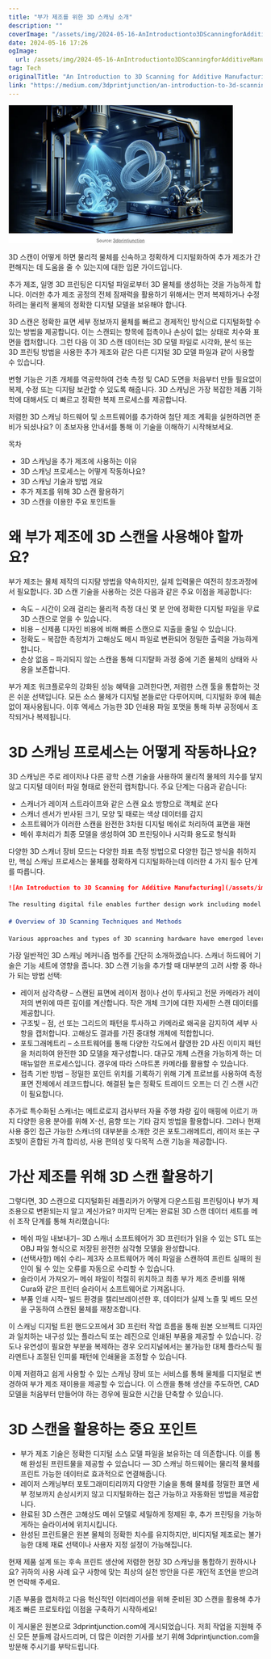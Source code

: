 ```yaml
---
title: "부가 제조를 위한 3D 스캐닝 소개"
description: ""
coverImage: "/assets/img/2024-05-16-AnIntroductionto3DScanningforAdditiveManufacturing_0.png"
date: 2024-05-16 17:26
ogImage: 
  url: /assets/img/2024-05-16-AnIntroductionto3DScanningforAdditiveManufacturing_0.png
tag: Tech
originalTitle: "An Introduction to 3D Scanning for Additive Manufacturing"
link: "https://medium.com/3dprintjunction/an-introduction-to-3d-scanning-for-additive-manufacturing-f40800b498db"
---
```



![3D 스캔을 통한 추가 제조에 대한 소개](/assets/img/2024-05-16-AnIntroductionto3DScanningforAdditiveManufacturing_0.png)

3D 스캔이 어떻게 하면 물리적 물체를 신속하고 정확하게 디지털화하여 추가 제조가 간편해지는 데 도움을 줄 수 있는지에 대한 입문 가이드입니다.

추가 제조, 일명 3D 프린팅은 디지털 파일로부터 3D 물체를 생성하는 것을 가능하게 합니다. 이러한 추가 제조 공정의 전체 잠재력을 활용하기 위해서는 먼저 복제하거나 수정하려는 물리적 물체의 정확한 디지털 모델을 보유해야 합니다.

3D 스캔은 정확한 표면 세부 정보까지 물체를 빠르고 경제적인 방식으로 디지털화할 수 있는 방법을 제공합니다. 이는 스캔되는 항목에 접촉이나 손상이 없는 상태로 치수와 표면을 캡처합니다. 그런 다음 이 3D 스캔 데이터는 3D 모델 파일로 시각화, 분석 또는 3D 프린팅 방법을 사용한 추가 제조와 같은 다른 디지털 3D 모델 파일과 같이 사용할 수 있습니다.

<div class="content-ad"></div>

변형 기능은 기존 개체를 역공학하여 건축 측정 및 CAD 도면을 처음부터 만들 필요없이 복제, 수정 또는 디지턈 보관할 수 있도록 해줍니다. 3D 스캐닝은 가장 복잡한 제품 기하학에 대해서도 더 빠르고 정확한 복제 프로세스를 제공합니다.

저렴한 3D 스캐닝 하드웨어 및 소프트웨어를 추가하여 첨단 제조 계획을 실현하려면 준비가 되셨나요? 이 초보자용 안내서를 통해 이 기술을 이해하기 시작해보세요.

목차

* 3D 스캐닝을 추가 제조에 사용하는 이유
* 3D 스캐닝 프로세스는 어떻게 작동하나요?
* 3D 스캐닝 기술과 방법 개요
* 추가 제조를 위해 3D 스캔 활용하기
* 3D 스캔을 이용한 주요 포인트들

<div class="content-ad"></div>

# 왜 부가 제조에 3D 스캔을 사용해야 할까요?

부가 제조는 물체 제작의 디지턈 방법을 약속하지만, 실제 입력물은 여전히 창조과정에서 필요합니다. 3D 스캔 기술을 사용하는 것은 다음과 같은 주요 이점을 제공합니다:

- 속도 – 시간이 오래 걸리는 물리적 측정 대신 몇 분 안에 정확한 디지털 파일을 무료 3D 스캔으로 얻을 수 있습니다.
- 비용 – 신제품 디자인 비용에 비해 빠른 스캔으로 지출을 줄일 수 있습니다.
- 정확도 – 복잡한 측정치가 고해상도 메시 파일로 변환되어 정밀한 출력을 가능하게 합니다.
- 손상 없음 – 파괴되지 않는 스캔을 통해 디지턀화 과정 중에 기존 물체의 상태와 사용을 보존합니다.

부가 제조 워크플로우의 강화된 성능 혜택을 고려한다면, 저렴한 스캔 툴을 통합하는 것은 쉬운 선택입니다. 모든 소스 물체가 디지털 본들로만 다루어지며, 디지털화 후에 훼손없이 재사용됩니다. 이후 엑세스 가능한 3D 인쇄용 파일 포맷을 통해 하부 공정에서 조작되거나 복제됩니다.

<div class="content-ad"></div>

# 3D 스캐닝 프로세스는 어떻게 작동하나요?

3D 스캐닝은 주로 레이저나 다른 광학 스캔 기술을 사용하여 물리적 물체의 치수를 닿지 않고 디지털 데이터 파일 형태로 완전히 캡처합니다. 주요 단계는 다음과 같습니다:

- 스캐너가 레이저 스트라이프와 같은 스캔 요소 방향으로 객체로 쏜다
- 스캐너 센서가 반사된 크기, 모양 및 때로는 색상 데이터를 감지
- 소프트웨어가 이러한 스캔을 완전한 3차원 디지털 메쉬로 처리하여 표면을 재현
- 메쉬 후처리가 최종 모델을 생성하여 3D 프린팅이나 시각화 용도로 형식화

다양한 3D 스캐너 장비 모드는 다양한 좌표 측정 방법으로 다양한 접근 방식을 취하지만, 핵심 스캐닝 프로세스는 물체를 정확하게 디지털화하는데 이러한 4 가지 필수 단계를 따릅니다.

<div class="content-ad"></div>

```markdown
![An Introduction to 3D Scanning for Additive Manufacturing](/assets/img/2024-05-16-AnIntroductionto3DScanningforAdditiveManufacturing_1.png)

The resulting digital file enables further design work including model repair, editing, ready-to-print conversions or even parametric builds based off the captured source. This delivers extensive flexibility for your additive manufacturing methods once you have scanned your object’s mesh source data.

# Overview of 3D Scanning Techniques and Methods

Various approaches and types of 3D scanning hardware have emerged leveraging common technologies adapted for real-world applications. Each method comes with its own pros and cons targeting specific uses which dictate scanner type selections.
```

<div class="content-ad"></div>

가장 일반적인 3D 스캐닝 메커니즘 범주를 간단히 소개하겠습니다. 스캐너 하드웨어 기술은 기능 세트에 영향을 줍니다. 3D 스캔 기능을 추가할 때 대부분의 고려 사항 중 하나가 되는 방법 선택:

- 레이저 삼각측량 – 스캔된 표면에 레이저 점이나 선이 투사되고 전문 카메라가 레이저의 변위에 따른 깊이를 계산합니다. 작은 개체 크기에 대한 자세한 스캔 데이터를 제공합니다.
- 구조빛 – 점, 선 또는 그리드의 패턴을 투사하고 카메라로 왜곡을 감지하여 세부 사항을 캡처합니다. 고해상도 결과를 가진 중대형 개체에 적합합니다.
- 포토그래메트리 – 소프트웨어를 통해 다양한 각도에서 촬영한 2D 사진 이미지 패턴을 처리하여 완전한 3D 모델을 재구성합니다. 대규모 개체 스캔을 가능하게 하는 더 매뉴얼한 프로세스입니다. 경우에 따라 스마트폰 카메라를 활용할 수 있습니다.
- 접촉 기반 방법 – 정밀한 포인트 위치를 기록하기 위해 기계 프로브를 사용하여 측정 표면 전체에서 레코드합니다. 해결된 높은 정확도 트레이드 오프는 더 긴 스캔 시간이 필요합니다.

추가로 특수화된 스캐너는 메트로로지 검사부터 자율 주행 차량 깊이 매핑에 이르기 까지 다양한 응용 분야를 위해 X-선, 음향 또는 기타 감지 방법을 활용합니다. 그러나 현재 사용 중인 접근 가능한 스캐너의 대부분을 소개한 것은 포토그래메트리, 레이저 또는 구조빛이 혼합된 가격 합리성, 사용 편의성 및 다목적 스캔 기능을 제공합니다.

# 가산 제조를 위해 3D 스캔 활용하기

<div class="content-ad"></div>

그렇다면, 3D 스캔으로 디지털화된 레플리카가 어떻게 다운스트림 프린팅이나 부가 제조용으로 변환되는지 알고 계신가요? 마지막 단계는 완료된 3D 스캔 데이터 세트를 메쉬 조작 단계를 통해 처리했습니다:

- 메쉬 파일 내보내기– 3D 스캐너 소프트웨어가 3D 프린터가 읽을 수 있는 STL 또는 OBJ 파일 형식으로 저장된 완전한 삼각형 모델을 완성합니다.
- (선택사항) 메쉬 수리– 제3자 소프트웨어가 메쉬 파일을 스캔하여 프린트 실패의 원인이 될 수 있는 오류를 자동으로 수리할 수 있습니다.
- 슬라이서 가져오기– 메쉬 파일이 적절히 위치하고 최종 부가 제조 준비를 위해 Cura와 같은 프린터 슬라이서 소프트웨어로 가져옵니다.
- 부품 인쇄 시작– 빌드 환경을 캘리브레이션한 후, 데이터가 실제 노즐 및 베드 모션을 구동하여 스캔된 물체를 재창조합니다.

이 스캐닝 디지털 트윈 핸드오프에서 3D 프린터 작업 흐름을 통해 원본 오브젝트 디자인과 일치하는 내구성 있는 플라스틱 또는 레진으로 인쇄된 부품을 제공할 수 있습니다. 강도나 유연성이 필요한 부분을 복제하는 경우 오리지널에서는 불가능한 대체 플라스틱 필라멘트나 조절된 인피룰 패턴에 인쇄물을 조정할 수 있습니다.

이제 저렴하고 쉽게 사용할 수 있는 스캐닝 장비 또는 서비스를 통해 물체를 디지털로 변경하여 부가 제조 재이용을 제공할 수 있습니다. 이 스캔을 통해 생산을 주도하면, CAD 모델을 처음부터 만들어야 하는 경우에 필요한 시간을 단축할 수 있습니다.

<div class="content-ad"></div>

# 3D 스캔을 활용하는 중요 포인트

- 부가 제조 기술은 정확한 디지털 소스 모델 파일을 보유하는 데 의존합니다. 이를 통해 완성된 프린트물을 제공할 수 있습니다 — 3D 스캐닝 하드웨어는 물리적 물체를 프린트 가능한 데이터로 효과적으로 연결해줍니다.
- 레이저 스캐닝부터 포토그래미티리까지 다양한 기술을 통해 물체를 정밀한 표면 세부 정보까지 손상시키지 않고 디지털화하는 접근 가능하고 자동화된 방법을 제공합니다.
- 완료된 3D 스캔은 고해상도 메쉬 모델로 세밀하게 정제된 후, 추가 프린팅을 가능하게하는 슬라이서에 위치시킵니다.
- 완성된 프린트물은 원본 물체의 정확한 치수를 유지하지만, 비디지털 제조로는 불가능한 대체 재료 선택이나 사용자 지정 설정이 가능해집니다.

현재 제품 설계 또는 후속 프린트 생산에 저렴한 현장 3D 스캐닝을 통합하기 원하시나요? 귀하의 사용 사례 요구 사항에 맞는 최상의 실천 방안을 다룬 개인적 조언을 받으려면 연락해 주세요.

기존 부품을 캡처하고 다음 혁신적인 이터레이션을 위해 준비된 3D 스캔을 활용해 추가 제조 빠른 프로토타입 이점을 구축하기 시작하세요!

<div class="content-ad"></div>

이 게시물은 원본으로 3dprintjunction.com에 게시되었습니다. 
저희 작업을 지원해 주신 모든 분들께 감사드리며, 더 많은 이러한 기사를 보기 위해 3dprintjunction.com을 방문해 주시기를 부탁드립니다.